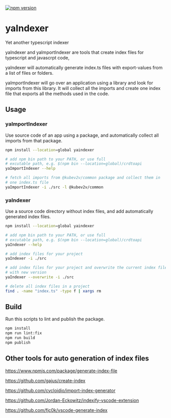 [![npm version](https://badge.fury.io/js/yaindexer.svg)](https://badge.fury.io/js/yaindexer)

# yaIndexer
Yet another typescript indexer

yaIndexer and yaImportIndexer are tools that create index files for typescript and javascrpt code,

yaIndexer will automatically generate index.ts files with export-values from a list of files or folders.

yaImportIndexer will go over an application using a library and look for imports from this library. It will collect all the imports and create one index file that exports all the methods used in the code.

## Usage

### yaImportIndexer

Use source code of an app using a package, and automatically collect all imports from that package.

``` bash
npm install --location=global yaindexer

# add npm bin path to your PATH, or use full
# excutable path, e.g. $(npm bin --location=global)/crdtoapi
yaImportIndexer --help

# fetch all imports from @kubev2v/common package and collect them in
# one index.ts file
yaImportIndexer -i ./src -l @kubev2v/common
```

### yaIndexer

Use a source code directory without index files, and add automatically generated index files.

``` bash
npm install --location=global yaindexer

# add npm bin path to your PATH, or use full
# excutable path, e.g. $(npm bin --location=global)/crdtoapi
yaIndexer --help

# add index files for your project
yaIndexer -i ./src

# add index files for your project and overwrite the current index files
# with new version
yaIndexer --overwrite -i ./src

# delete all index files in a project
find . -name "index.ts" -type f | xargs rm
```

## Build

Run this scripts to lint and publish the package.

``` bash
npm install
npm run lint:fix
npm run build
npm publish
```

## Other tools for auto generation of index files

https://www.npmjs.com/package/generate-index-file

https://github.com/gajus/create-index

https://github.com/cycloidio/import-index-generator

https://github.com/Jordan-Eckowitz/indexify-vscode-extension

https://github.com/fjc0k/vscode-generate-index

